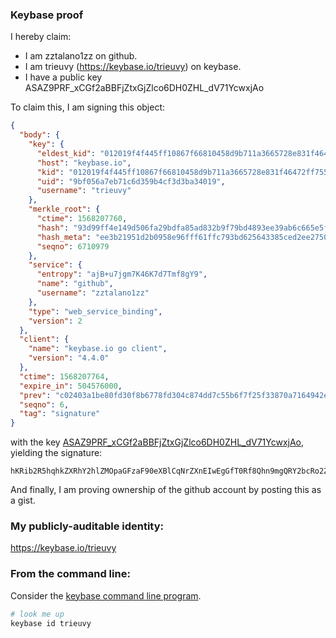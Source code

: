 ### Keybase proof

I hereby claim:

  * I am zztalano1zz on github.
  * I am trieuvy (https://keybase.io/trieuvy) on keybase.
  * I have a public key ASAZ9PRF_xCGf2aBBFjZtxGjZlco6DH0ZHL_dV71YcwxjAo

To claim this, I am signing this object:

```json
{
  "body": {
    "key": {
      "eldest_kid": "012019f4f445ff10867f66810458d9b711a3665728e831f46472ff755ef561cc318c0a",
      "host": "keybase.io",
      "kid": "012019f4f445ff10867f66810458d9b711a3665728e831f46472ff755ef561cc318c0a",
      "uid": "9bf056a7eb71c6d359b4cf3d3ba34019",
      "username": "trieuvy"
    },
    "merkle_root": {
      "ctime": 1568207760,
      "hash": "93d99ff4e149d506fa29bdfa85ad832b9f79bd4893ee39ab6c665e5f1cc3ba74620d17422db2107ced7b9de347abdbe10c6e5f2b30b7a874245bb5fd7c62d55f",
      "hash_meta": "ee3b21951d2b0958e96fff61ffc793bd625643385ced2ee275019620297fbd52",
      "seqno": 6710979
    },
    "service": {
      "entropy": "ajB+u7jgm7K46K7d7Tmf8gY9",
      "name": "github",
      "username": "zztalano1zz"
    },
    "type": "web_service_binding",
    "version": 2
  },
  "client": {
    "name": "keybase.io go client",
    "version": "4.4.0"
  },
  "ctime": 1568207764,
  "expire_in": 504576000,
  "prev": "c02403a1be80fd30f8b6778fd304c874dd7c55b6f7f25f33870a7164942e1273",
  "seqno": 6,
  "tag": "signature"
}
```

with the key [ASAZ9PRF_xCGf2aBBFjZtxGjZlco6DH0ZHL_dV71YcwxjAo](https://keybase.io/trieuvy), yielding the signature:

```
hKRib2R5hqhkZXRhY2hlZMOpaGFzaF90eXBlCqNrZXnEIwEgGfT0Rf8Qhn9mgQRY2bcRo2ZXKOgx9GRy/3Ve9WHMMYwKp3BheWxvYWTESpcCBsQgwCQDob6A/TD4tneP0wTIdN18Vbb38l8zhwpxZJQuEnPEIJPT93hamm3nIbxWZnr16WOEC5iHafQofvaF1c5C+ZmnAgHCo3NpZ8RAUgs6behzjuJ67PJWrkvwv9JiMy/4n0+OcPwVl17WeiiLw4+YjLMhcAjTdDww8mypAiSJ4BJbTQp3e+5hi/5wC6hzaWdfdHlwZSCkaGFzaIKkdHlwZQildmFsdWXEIJ/dS0snpoC6NDPSkPIUPkQbu4GMBzZ6ompeF7jAJiJNo3RhZ80CAqd2ZXJzaW9uAQ==

```

And finally, I am proving ownership of the github account by posting this as a gist.

### My publicly-auditable identity:

https://keybase.io/trieuvy

### From the command line:

Consider the [keybase command line program](https://keybase.io/download).

```bash
# look me up
keybase id trieuvy
```
